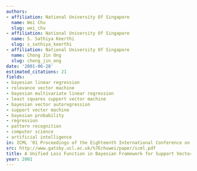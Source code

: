 ```yaml
---
authors:
- affiliation: National University Of Singapore
  name: Wei Chu
  slug: wei_chu
- affiliation: National University Of Singapore
  name: S. Sathiya Keerthi
  slug: s_sathiya_keerthi
- affiliation: National University Of Singapore
  name: Chong Jin Ong
  slug: chong_jin_ong
date: '2001-06-28'
estimated_citations: 21
fields:
- bayesian linear regression
- relevance vector machine
- bayesian multivariate linear regression
- least squares support vector machine
- bayesian vector autoregression
- support vector machine
- bayesian probability
- regression
- pattern recognition
- computer science
- artificial intelligence
in: ICML '01 Proceedings of the Eighteenth International Conference on Machine Learning
src: http://www.gatsby.ucl.ac.uk/%7Echuwei/paper/icml.pdf
title: A Unified Loss Function in Bayesian Framework for Support Vector Regression
year: 2001
---
```

